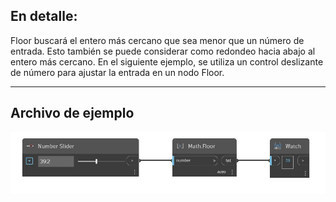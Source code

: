 ## En detalle:
Floor buscará el entero más cercano que sea menor que un número de entrada. Esto también se puede considerar como redondeo hacia abajo al entero más cercano. En el siguiente ejemplo, se utiliza un control deslizante de número para ajustar la entrada en un nodo Floor.
___
## Archivo de ejemplo

![Floor](./DSCore.Math.Floor_img.jpg)

